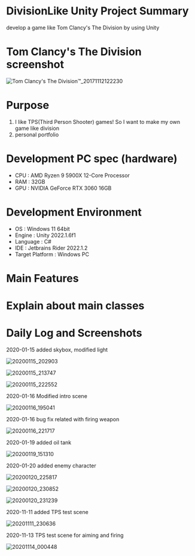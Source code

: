 # DivisionLike Unity Project Summary
develop a game like Tom Clancy's The Division by using Unity

# Tom Clancy's The Division screenshot
![Tom Clancy's The Division™_20171112122230](https://user-images.githubusercontent.com/29808782/72430650-46e28200-37d6-11ea-8d93-8d0e4676b533.jpg)

# Purpose
1. I like TPS(Third Person Shooter) games! So I want to make my own game like division
2. personal portfolio

# Development PC spec (hardware)
- CPU : AMD Ryzen 9 5900X 12-Core Processor
- RAM : 32GB
- GPU : NVIDIA GeForce RTX 3060 16GB

# Development Environment
- OS : Windows 11 64bit
- Engine : Unity 2022.1.6f1
- Language : C#
- IDE : Jetbrains Rider 2022.1.2
- Target Platform : Windows PC

# Main Features

# Explain about main classes

# Daily Log and Screenshots
2020-01-15 added skybox, modified light

![20200115_202903](https://user-images.githubusercontent.com/29808782/72430514-ef441680-37d5-11ea-8434-fbd563e20a2e.png)

![20200115_213747](https://user-images.githubusercontent.com/29808782/72434586-52867680-37df-11ea-9b0d-b8e781ac777c.png)

![20200115_222552](https://user-images.githubusercontent.com/29808782/72437427-0ee33b00-37e6-11ea-8950-5e07abf98bfc.png)


2020-01-16 Modified intro scene

![20200116_195041](https://user-images.githubusercontent.com/29808782/72518858-8920c780-3899-11ea-98f7-5cb528dc3699.png)


2020-01-16 bug fix related with firing weapon

![20200116_221717](https://user-images.githubusercontent.com/29808782/72528278-048c7400-38ae-11ea-94aa-630f611152b4.png)

2020-01-19 added oil tank

![20200119_151310](https://user-images.githubusercontent.com/29808782/72675895-54e21c80-3ace-11ea-89ac-0362ca552a79.png)

2020-01-20 added enemy character

![20200120_225817](https://user-images.githubusercontent.com/29808782/72732114-69aad700-3bd8-11ea-8508-f138805d6256.png)

![20200120_230852](https://user-images.githubusercontent.com/29808782/72732822-ef7b5200-3bd9-11ea-9a4b-6efde6f0d070.png)

![20200120_231239](https://user-images.githubusercontent.com/29808782/72733049-687aa980-3bda-11ea-95f9-137097443d6a.png)

2020-11-11 added TPS test scene

![20201111_230636](https://user-images.githubusercontent.com/29808782/98821212-97685180-2472-11eb-9e9d-25b633bdcae2.png)

2020-11-13 TPS test scene for aiming and firing

![20201114_000448](https://user-images.githubusercontent.com/29808782/99086611-1abdaa80-260d-11eb-8092-08781a027761.png)
